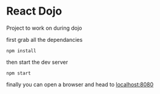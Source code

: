 # React Dojo
Project to work on during dojo

first grab all the dependancies
```
npm install
```

then start the dev server
```
npm start
```

finally you can open a browser and head to
[localhost:8080](localhost:8080)
